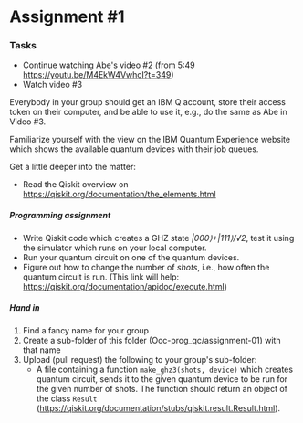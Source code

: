 # Assignment #1

### Tasks
* Continue watching Abe's video #2 (from 5:49 https://youtu.be/M4EkW4VwhcI?t=349)
* Watch video #3

Everybody in your group should get an IBM Q account, store their access token on their computer, and be able to use it, e.g., do the same as Abe in Video #3.

Familiarize yourself with the view on the IBM Quantum Experience website which shows the available quantum devices with their job queues.

Get a little deeper into the matter:
* Read the Qiskit overview on https://qiskit.org/documentation/the_elements.html

##### Programming assignment
* Write Qiskit code which creates a GHZ state *|000⟩+|111⟩/√2*, test it using the simulator which runs on your local computer.
* Run your quantum circuit on one of the quantum devices.
* Figure out how to change the number of *shots*, i.e., how often the quantum circuit is run. (This link will help: https://qiskit.org/documentation/apidoc/execute.html)

##### Hand in

1. Find a fancy name for your group
1. Create a sub-folder of this folder (Ooc-prog_qc/assignment-01) with that name
1. Upload (pull request) the following to your group's sub-folder:
     * A file containing a function `make_ghz3(shots, device)` which creates quantum circuit, sends it to the given quantum device to be run for the given number of shots. The function should return an object of the class `Result` (https://qiskit.org/documentation/stubs/qiskit.result.Result.html).
